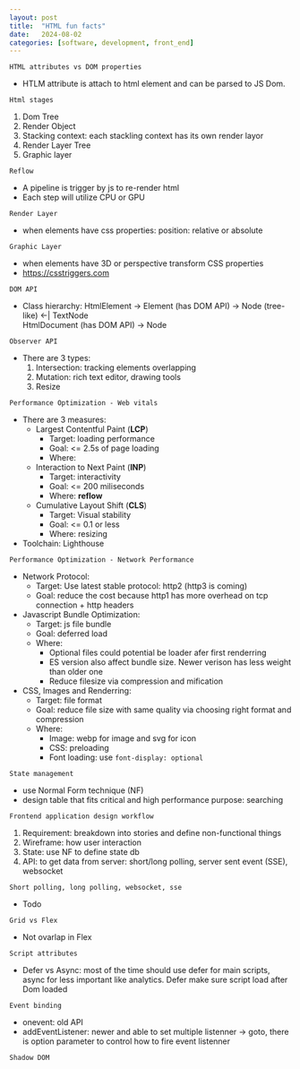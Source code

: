 ```yaml
---
layout: post
title:  "HTML fun facts"
date:   2024-08-02
categories: [software, development, front_end]
---
```


`HTML attributes vs DOM properties`
- HTLM attribute is attach to html element and can be parsed to JS Dom. 

`Html stages`
1. Dom Tree
1. Render Object
1. Stacking context: each stackling context has its own render layor
1. Render Layer Tree
1. Graphic layer

`Reflow`
- A pipeline is trigger by js to re-render html
- Each step will utilize CPU or GPU

`Render Layer`
- when elements have css properties: position: relative or absolute

`Graphic Layer`
- when elements have 3D or perspective transform CSS properties
- https://csstriggers.com

`DOM API`
- Class hierarchy: HtmlElement -> Element (has DOM API) -> Node (tree-like) <-| TextNode   
                              HtmlDocument (has DOM API) -> Node

`Observer API`
- There are 3 types:
  1. Intersection: tracking elements overlapping
  1. Mutation: rich text editor, drawing tools
  1. Resize

`Performance Optimization - Web vitals`
- There are 3 measures:
  - Largest Contentful Paint (**LCP**)
    - Target: loading performance
    - Goal: <= 2.5s of page loading
    - Where: 
  - Interaction to Next Paint (**INP**)
    - Target: interactivity
    - Goal: <= 200 miliseconds
    - Where: **reflow**
  - Cumulative Layout Shift (**CLS**)
    - Target: Visual stability
    - Goal: <= 0.1 or less
    - Where: resizing
- Toolchain: Lighthouse

`Performance Optimization - Network Performance`
- Network Protocol:
  - Target: Use latest stable protocol: http2 (http3 is coming)
  - Goal: reduce the cost because http1 has more overhead on tcp connection + http headers
- Javascript Bundle Optimization:
  - Target: js file bundle
  - Goal: deferred load
  - Where: 
    - Optional files could potential be loader afer first renderring
    - ES version also affect bundle size. Newer verison has less weight than older one
    - Reduce filesize via compression and mification
- CSS, Images and Renderring:
  - Target: file format 
  - Goal: reduce file size with same quality via choosing right format and compression
  - Where:
    - Image: webp for image and svg for icon
    - CSS: preloading
    - Font loading:  use `font-display: optional`

`State management`
- use Normal Form technique (NF)
- design table that fits critical and high performance purpose: searching


`Frontend application design workflow`
1. Requirement: breakdown into stories and define non-functional things
1. Wireframe: how user interaction
1. State: use NF to define state db
1. API: to get data from server: short/long polling, server sent event (SSE), websocket

`Short polling, long polling, websocket, sse`
- Todo

`Grid vs Flex`
- Not ovarlap in Flex


`Script attributes`
- Defer vs Async: most of the time should use defer for main scripts, async for less important like analytics. Defer make sure script load after Dom loaded

`Event binding`
- onevent: old API
- addEventListener: newer and able to set multiple listenner -> goto, there is option parameter to control how to fire event listenner

`Shadow DOM`
